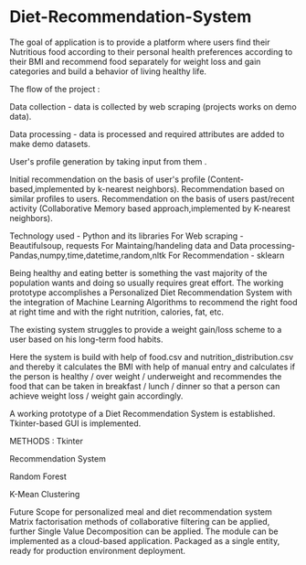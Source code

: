 # Diet-Recommendation-System

The goal of application is to provide a platform where users find their Nutritious food according to their personal health preferences according to their BMI and recommend food separately for weight loss and gain categories and build a behavior of living healthy life.

The flow of the project :

Data collection - data is collected by web scraping (projects works on demo data).

Data processing - data is processed and required attributes are added to make demo datasets.

User's profile generation by taking input from them .

Initial recommendation on the basis of user's profile (Content-based,implemented by k-nearest neighbors).
Recommendation based on similar profiles to users.
Recommendation on the basis of users past/recent activity (Collaborative Memory based approach,implemented by K-nearest neighbors).

Technology used -
Python and its libraries
For Web scraping - Beautifulsoup, requests
For Maintaing/handeling data and Data processing- Pandas,numpy,time,datetime,random,nltk
For Recommendation - sklearn

Being healthy and eating better is something the vast majority of the population wants and doing so usually requires great effort. The working prototype accomplishes a Personalized Diet Recommendation System with the integration of Machine Learning Algorithms to recommend the right food at right time and with the right nutrition, calories, fat, etc.

The existing system struggles to provide a weight gain/loss scheme to a user based on his long-term food habits.

Here the system is build with help of food.csv and nutrition_distribution.csv and thereby it calculates the BMI with help of manual entry and calculates if the person is healthy / over weight / underweight and recommendes the food that can be taken in breakfast / lunch / dinner so that a person can achieve weight loss / weight gain accordingly.

A working prototype of a Diet Recommendation System is established. Tkinter-based GUI is implemented.

METHODS : Tkinter

Recommendation System

Random Forest

K-Mean Clustering

Future Scope for personalized meal and diet recommendation system
Matrix factorisation methods of collaborative filtering can be applied, further Single Value Decomposition can be applied. The module can be implemented as a cloud-based application. Packaged as a single entity, ready for production environment deployment.

